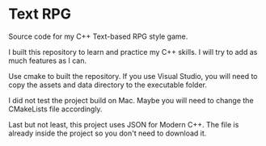 # Text RPG

Source code for my C++ Text-based RPG style game.

I built this repository to learn and practice my C++ skills. I will try to add as much features as I can.

Use cmake to built the repository. If you use Visual Studio, you will need to copy the assets and data directory to the executable folder.

I did not test the project build on Mac. Maybe you will need to change the CMakeLists file accordingly.

Last but not least, this project uses JSON for Modern C++. The file is already inside the project so you don't need to download it.

